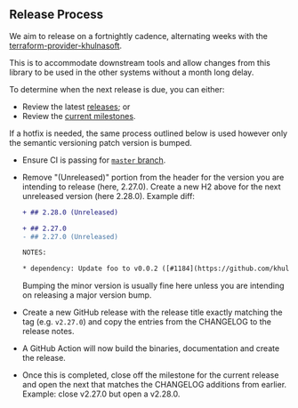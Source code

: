 ## Release Process

We aim to release on a fortnightly cadence, alternating weeks with the [terraform-provider-khulnasoft](https://github.com/khulnasoft-lab/terraform-provider-khulnasoft).

This is to accommodate downstream tools and allow changes from this library to
be used in the other systems without a month long delay.

To determine when the next release is due, you can either:

- Review the latest [releases](https://github.com/khulnasoft-lab/go-api/releases); or
- Review the [current milestones](https://github.com/khulnasoft-lab/go-api/milestones).

If a hotfix is needed, the same process outlined below is used however only the
semantic versioning patch version is bumped.

- Ensure CI is passing for [`master` branch](https://github.com/khulnasoft-lab/go-api/actions?query=branch%3Amaster).
- Remove "(Unreleased)" portion from the header for the version you are intending
  to release (here, 2.27.0). Create a new H2 above for the next unreleased
  version (here 2.28.0). Example diff:

  ```diff
  + ## 2.28.0 (Unreleased)

  + ## 2.27.0
  - ## 2.27.0 (Unreleased)

  NOTES:

  * dependency: Update foo to v0.0.2 ([#1184](https://github.com/khulnasoft-lab/go-api/issues/123))
  ```

  Bumping the minor version is usually fine here unless you are intending on
  releasing a major version bump.

- Create a new GitHub release with the release title exactly matching the tag
  (e.g. `v2.27.0`) and copy the entries from the CHANGELOG to the release notes.
- A GitHub Action will now build the binaries, documentation and create the release.
- Once this is completed, close off the milestone for the current release and
  open the next that matches the CHANGELOG additions from earlier. Example: close
  v2.27.0 but open a v2.28.0.
